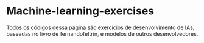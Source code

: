 # Machine-learning-exercises
Todos os códigos dessa página são exercícios de desenvolvimento de IAs, baseadas no livro de fernandofeltrin, e modelos de outros desenvolvedores.
